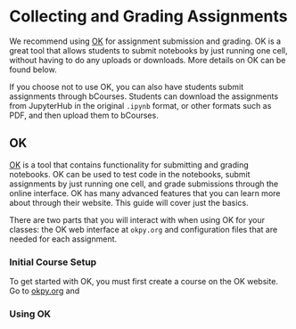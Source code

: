 # Collecting and Grading Assignments

We recommend using [OK](https://www.gitbook.com/book/gunjanbaid/dsep-guide/edit#) for assignment submission and grading. OK is a great tool that allows students to submit notebooks by just running one cell, without having to do any uploads or downloads. More details on OK can be found below.

If you choose not to use OK, you can also have students submit assignments through bCourses. Students can download the assignments from JupyterHub in the original `.ipynb` format, or other formats such as PDF, and then upload them to bCourses.

## OK

[OK](https://okpy.org/) is a tool that contains functionality for submitting and grading notebooks. OK can be used to test code in the notebooks, submit assignments by just running one cell, and grade submissions through the online interface. OK has many advanced features that you can learn more about through their website. This guide will cover just the basics. 

There are two parts that you will interact with when using OK for your classes: the OK web interface at `okpy.org` and configuration files that are needed for each assignment.

### Initial Course Setup

To get started with OK, you must first create a course on the OK website. Go to [okpy.org](https://www.gitbook.com/book/gunjanbaid/dsep-guide/edit#) and 

### Using OK



